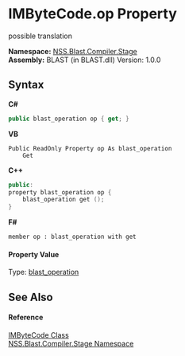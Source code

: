 # IMByteCode.op Property 
 

possible translation

**Namespace:**&nbsp;<a href="f44e629d-16ad-ce78-c6d1-bb239589698b.md">NSS.Blast.Compiler.Stage</a><br />**Assembly:**&nbsp;BLAST (in BLAST.dll) Version: 1.0.0

## Syntax

**C#**<br />
``` C#
public blast_operation op { get; }
```

**VB**<br />
``` VB
Public ReadOnly Property op As blast_operation
	Get
```

**C++**<br />
``` C++
public:
property blast_operation op {
	blast_operation get ();
}
```

**F#**<br />
``` F#
member op : blast_operation with get

```


#### Property Value
Type: <a href="545d7548-930f-7c02-0adc-5220144448d3.md">blast_operation</a>

## See Also


#### Reference
<a href="d6363984-4b10-a4ac-7edd-fcca9b5fcf8f.md">IMByteCode Class</a><br /><a href="f44e629d-16ad-ce78-c6d1-bb239589698b.md">NSS.Blast.Compiler.Stage Namespace</a><br />